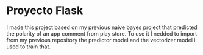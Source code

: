 # Proyecto Flask

I made this project based on my previous naive bayes project that predicted the polarity of an app comment from play store. To use it I nedded to import from my previous repository the predictor model and the vectorizer model i used to train that.

